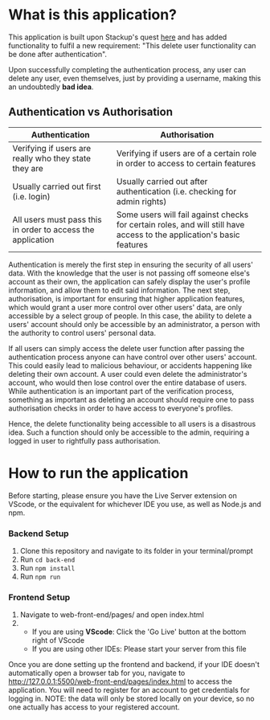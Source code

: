 # What is this application?

This application is built upon Stackup's quest [here](https://earn.stackup.dev/campaigns/authentication-and-authorisation-with-expressjs) and has added functionality to fulfil a new requirement: "This delete user functionality can be done after authentication".

Upon successfully completing the authentication process, any user can delete any user, even themselves, just by providing a username, making this an undoubtedly **bad idea**.

## Authentication vs Authorisation

| Authentication                                              | Authorisation                                                                                                         |
| ----------------------------------------------------------- | --------------------------------------------------------------------------------------------------------------------- |
| Verifying if users are really who they state they are       | Verifying if users are of a certain role in order to access to certain features                                       |
| Usually carried out first (i.e. login)                      | Usually carried out after authentication (i.e. checking for admin rights)                                             |
| All users must pass this in order to access the application | Some users will fail against checks for certain roles, and will still have access to the application's basic features |

Authentication is merely the first step in ensuring the security of all users' data. With the knowledge that the user is not passing off someone else's account as their own, the application can safely display the user's profile information, and allow them to edit said information. The next step, authorisation, is important for ensuring that higher application features, which would grant a user more control over other users' data, are only accessible by a select group of people. In this case, the ability to delete a users' account should only be accessible by an administrator, a person with the authority to control users' personal data.

If all users can simply access the delete user function after passing the authentication process anyone can have control over other users' account. This could easily lead to malicious behaviour, or accidents happening like deleting their own account. A user could even delete the administrator's account, who would then lose control over the entire database of users. While authentication is an important part of the verification process, something as important as deleting an account should require one to pass authorisation checks in order to have access to everyone's profiles.

Hence, the delete functionality being accessible to all users is a disastrous idea. Such a function should only be accessible to the admin, requiring a logged in user to rightfully pass authorisation.

# How to run the application

Before starting, please ensure you have the Live Server extension on VScode, or the equivalent for whichever IDE you use, as well as Node.js and npm.

### Backend Setup

1. Clone this repository and navigate to its folder in your terminal/prompt
2. Run `cd back-end`
3. Run `npm install`
4. Run `npm run`

### Frontend Setup

1. Navigate to web-front-end/pages/ and open index.html
2. - If you are using **VScode**: Click the 'Go Live' button at the bottom right of VScode
   - If you are using other IDEs: Please start your server from this file

Once you are done setting up the frontend and backend, if your IDE doesn't automatically open a browser tab for you, navigate to http://127.0.0.1:5500/web-front-end/pages/index.html to access the application. You will need to register for an account to get credentials for logging in. NOTE: the data will only be stored locally on your device, so no one actually has access to your registered account.

